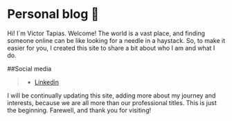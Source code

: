 # Personal blog 🦜

Hi! I´m Victor Tapias. Welcome!
The world is a vast place, and finding someone online can be like looking for a needle in a haystack. So, to make it easier for you, I created this site to share a bit about who I am and what I do.

##Social media

> - [Linkedin](https://www.linkedin.com/in/victor-manuel-tapias-serna-63b361114/ "Linkedin")

I will be continually updating this site, adding more about my journey and interests, because we are all more than our professional titles. This is just the beginning. Farewell, and thank you for visiting!
